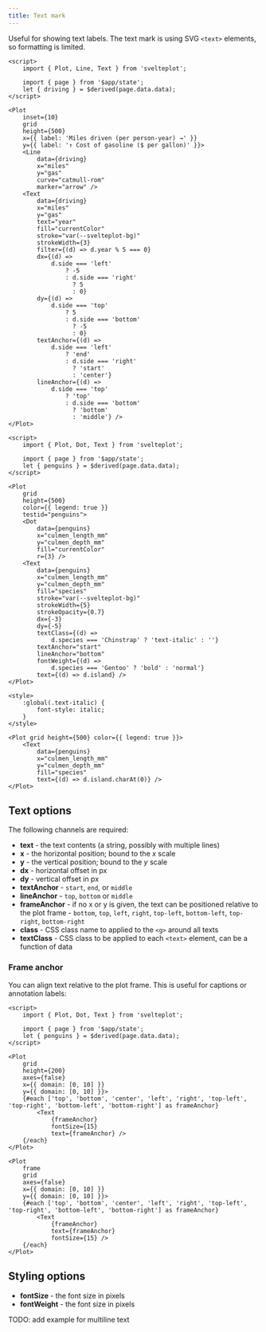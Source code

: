 ```yaml
---
title: Text mark
---
```


Useful for showing text labels. The text mark is using SVG `<text>` elements, so formatting is limited.

```svelte live
<script>
    import { Plot, Line, Text } from 'svelteplot';

    import { page } from '$app/state';
    let { driving } = $derived(page.data.data);
</script>

<Plot
    inset={10}
    grid
    height={500}
    x={{ label: 'Miles driven (per person-year) →' }}
    y={{ label: '↑ Cost of gasoline ($ per gallon)' }}>
    <Line
        data={driving}
        x="miles"
        y="gas"
        curve="catmull-rom"
        marker="arrow" />
    <Text
        data={driving}
        x="miles"
        y="gas"
        text="year"
        fill="currentColor"
        stroke="var(--svelteplot-bg)"
        strokeWidth={3}
        filter={(d) => d.year % 5 === 0}
        dx={(d) =>
            d.side === 'left'
                ? -5
                : d.side === 'right'
                  ? 5
                  : 0}
        dy={(d) =>
            d.side === 'top'
                ? 5
                : d.side === 'bottom'
                  ? -5
                  : 0}
        textAnchor={(d) =>
            d.side === 'left'
                ? 'end'
                : d.side === 'right'
                  ? 'start'
                  : 'center'}
        lineAnchor={(d) =>
            d.side === 'top'
                ? 'top'
                : d.side === 'bottom'
                  ? 'bottom'
                  : 'middle'} />
</Plot>
```

```svelte live
<script>
    import { Plot, Dot, Text } from 'svelteplot';

    import { page } from '$app/state';
    let { penguins } = $derived(page.data.data);
</script>

<Plot
    grid
    height={500}
    color={{ legend: true }}
    testid="penguins">
    <Dot
        data={penguins}
        x="culmen_length_mm"
        y="culmen_depth_mm"
        fill="currentColor"
        r={3} />
    <Text
        data={penguins}
        x="culmen_length_mm"
        y="culmen_depth_mm"
        fill="species"
        stroke="var(--svelteplot-bg)"
        strokeWidth={5}
        strokeOpacity={0.7}
        dx={-3}
        dy={-5}
        textClass={(d) =>
            d.species === 'Chinstrap' ? 'text-italic' : ''}
        textAnchor="start"
        lineAnchor="bottom"
        fontWeight={(d) =>
            d.species === 'Gentoo' ? 'bold' : 'normal'}
        text={(d) => d.island} />
</Plot>

<style>
    :global(.text-italic) {
        font-style: italic;
    }
</style>
```

```svelte
<Plot grid height={500} color={{ legend: true }}>
    <Text
        data={penguins}
        x="culmen_length_mm"
        y="culmen_depth_mm"
        fill="species"
        text={(d) => d.island.charAt(0)} />
</Plot>
```

## Text options

The following channels are required:

- **text** - the text contents (a string, possibly with multiple lines)
- **x** - the horizontal position; bound to the _x_ scale
- **y** - the vertical position; bound to the _y_ scale
- **dx** - horizontal offset in px
- **dy** - vertical offset in px
- **textAnchor** - `start`, `end`, or `middle`
- **lineAnchor** - `top`, `bottom` or `middle`
- **frameAnchor** - if no x or y is given, the text can be positioned relative to the plot frame - `bottom`, `top`, `left`, `right`, `top-left`, `bottom-left`, `top-right`, `bottom-right`
- **class** - CSS class name to applied to the `<g>` around all texts
- **textClass** - CSS class to be applied to each `<text>` element, can be a function of data

### Frame anchor

You can align text relative to the plot frame. This is useful for captions or annotation labels:

```svelte live
<script>
    import { Plot, Dot, Text } from 'svelteplot';

    import { page } from '$app/state';
    let { penguins } = $derived(page.data.data);
</script>

<Plot
    grid
    height={200}
    axes={false}
    x={{ domain: [0, 10] }}
    y={{ domain: [0, 10] }}>
    {#each ['top', 'bottom', 'center', 'left', 'right', 'top-left', 'top-right', 'bottom-left', 'bottom-right'] as frameAnchor}
        <Text
            {frameAnchor}
            fontSize={15}
            text={frameAnchor} />
    {/each}
</Plot>
```

```svelte
<Plot
    frame
    grid
    axes={false}
    x={{ domain: [0, 10] }}
    y={{ domain: [0, 10] }}>
    {#each ['top', 'bottom', 'center', 'left', 'right', 'top-left', 'top-right', 'bottom-left', 'bottom-right'] as frameAnchor}
        <Text
            {frameAnchor}
            text={frameAnchor}
            fontSize={15} />
    {/each}
</Plot>
```

## Styling options

- **fontSize** - the font size in pixels
- **fontWeight** - the font size in pixels

TODO: add example for multiline text
